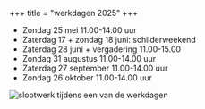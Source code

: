 +++
title = "werkdagen 2025"
+++

- Zondag 25 mei 11.00-14.00 uur
- Zaterdag 17 + zondag 18 juni: schilderweekend
- Zaterdag 28 juni + vergadering 11.00-15.00
- Zondag 31 augustus 11.00-14.00 uur
- Zaterdag 27 september 11.00-14.00 uur
- Zondag 26 oktober 11.00-14.00 uur


![slootwerk tijdens een van de werkdagen](</img/slootwerk.jpg> "de sloten bijhouden")

